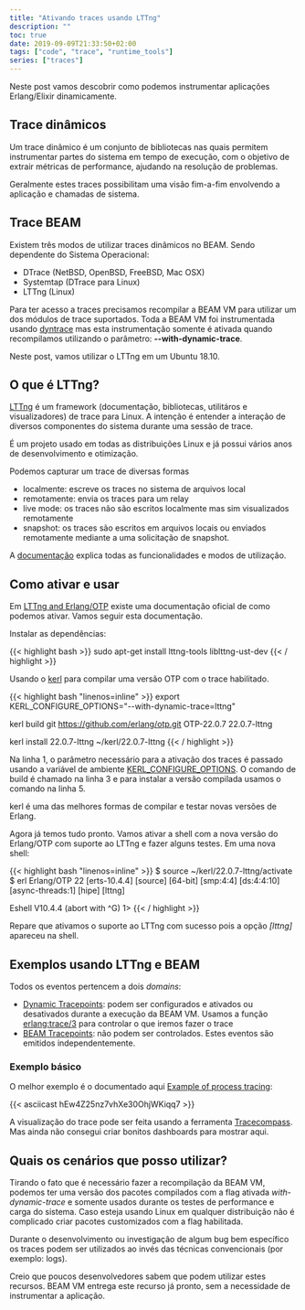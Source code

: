 ```yaml
---
title: "Ativando traces usando LTTng"
description: ""
toc: true
date: 2019-09-09T21:33:50+02:00
tags: ["code", "trace", "runtime_tools"]
series: ["traces"]
---
```


Neste post vamos descobrir como podemos instrumentar aplicações Erlang/Elixir dinamicamente.

## Trace dinâmicos

Um trace dinâmico é um conjunto de bibliotecas nas quais permitem instrumentar partes do sistema em tempo de execução, com o objetivo de extrair métricas de performance, ajudando na resolução de problemas.

Geralmente estes traces possibilitam uma visão fim-a-fim envolvendo a aplicação e chamadas de sistema.

## Trace BEAM

Existem três modos de utilizar traces dinâmicos no BEAM. Sendo dependente do Sistema Operacional:

* DTrace (NetBSD, OpenBSD, FreeBSD, Mac OSX)
* Systemtap (DTrace para Linux)
* LTTng (Linux)

Para ter acesso a traces precisamos recompilar a BEAM VM para utilizar um dos módulos de trace suportados. Toda a BEAM VM foi instrumentada usando [dyntrace](http://erlang.org/doc/man/dyntrace.html) mas esta instrumentação somente é ativada quando recompilamos utilizando o parâmetro: __--with-dynamic-trace__.

Neste post, vamos utilizar o LTTng em um Ubuntu 18.10.

## O que é LTTng?

[LTTng](https://lttng.org/) é um framework (documentação, bibliotecas, utilitáros e visualizadores) de trace para Linux. A intenção é entender a interação de diversos componentes do sistema durante uma sessão de trace.

É um projeto usado em todas as distribuições Linux e já possui vários anos de desenvolvimento e otimização.

Podemos capturar um trace de diversas formas

* localmente: escreve os traces no sistema de arquivos local
* remotamente: envia os traces para um relay
* live mode: os traces não são escritos localmente mas sim visualizados remotamente
* snapshot: os traces são escritos em arquivos locais ou enviados remotamente mediante a uma solicitação de snapshot. 

A [documentação](https://lttng.org/docs/v2.10/) explica todas as funcionalidades e modos de utilização.

## Como ativar e usar

Em [LTTng and Erlang/OTP](http://erlang.org/doc/apps/runtime_tools/LTTng.html) existe uma documentação oficial de como podemos ativar. Vamos seguir esta documentação.

Instalar as dependências:

{{< highlight bash >}}
sudo apt-get install lttng-tools liblttng-ust-dev
{{< / highlight >}}

Usando o [kerl](https://github.com/kerl/kerl) para compilar uma versão OTP com o trace habilitado.

{{< highlight bash "linenos=inline" >}}
export KERL_CONFIGURE_OPTIONS="--with-dynamic-trace=lttng"

kerl build git https://github.com/erlang/otp.git OTP-22.0.7 22.0.7-lttng

kerl install 22.0.7-lttng ~/kerl/22.0.7-lttng
{{< / highlight >}}

Na linha 1, o parâmetro necessário para a ativação dos traces é passado usando a variável de ambiente [KERL_CONFIGURE_OPTIONS](https://github.com/kerl/kerl#kerl_configure_options). O comando de build é chamado na linha 3 e para instalar a versão compilada usamos o comando na linha 5.

kerl é uma das melhores formas de compilar e testar novas versões de Erlang.

Agora já temos tudo pronto. Vamos ativar a shell com a nova versão do Erlang/OTP com suporte ao LTTng e fazer alguns testes. Em uma nova shell:

{{< highlight bash "linenos=inline" >}}
$ source  ~/kerl/22.0.7-lttng/activate
$ erl
Erlang/OTP 22 [erts-10.4.4] [source] [64-bit] [smp:4:4] [ds:4:4:10] [async-threads:1] [hipe] [lttng]

Eshell V10.4.4  (abort with ^G)
1> 
{{< / highlight >}}

Repare que ativamos o suporte ao LTTng com sucesso pois a opção _[lttng]_ apareceu na shell.

## Exemplos usando LTTng e BEAM

Todos os eventos pertencem a dois _domains_:

* [Dynamic Tracepoints](http://erlang.org/doc/apps/runtime_tools/LTTng.html#dyntrace-tracepoints): podem ser configurados e ativados ou desativados durante a execução da BEAM VM. Usamos a função [erlang:trace/3](http://erlang.org/doc/man/erlang.html#trace-3) para controlar o que iremos fazer o trace
* [BEAM Tracepoints](http://erlang.org/doc/apps/runtime_tools/LTTng.html#beam-tracepoints): não podem ser controlados. Estes eventos são emitidos independentemente.

### Exemplo básico

O melhor exemplo é o documentado aqui [Example of process tracing](http://erlang.org/doc/apps/runtime_tools/LTTng.html#example-of-process-tracing):

{{< asciicast hEw4Z25nz7vhXe30OhjWKiqq7 >}}

A visualização do trace pode ser feita usando a ferramenta [Tracecompass](https://www.eclipse.org/tracecompass/). Mas ainda não consegui criar bonitos dashboards para mostrar aqui.

## Quais os cenários que posso utilizar?

Tirando o fato que é necessário fazer a recompilação da BEAM VM, podemos ter uma versão dos pacotes compilados com a flag ativada _with-dynamic-trace_ e somente usados durante os testes de performance e carga do sistema. Caso esteja usando Linux em qualquer distribuição não é complicado criar pacotes customizados com a flag habilitada.

Durante o desenvolvimento ou investigação de algum bug bem específico os traces podem ser utilizados ao invés das técnicas convencionais (por exemplo: logs).

Creio que poucos desenvolvedores sabem que podem utilizar estes recursos. BEAM VM entrega este recurso já pronto, sem a necessidade de instrumentar a aplicação.
